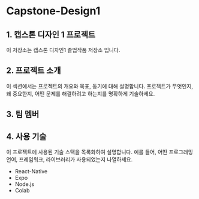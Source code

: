 # Capstone-Design1

## 1. 캡스톤 디자인 1 프로젝트
이 저장소는 캡스톤 디자인1 졸업작품 저장소 입니다.

## 2. 프로젝트 소개
이 섹션에서는 프로젝트의 개요와 목표, 동기에 대해 설명합니다. 프로젝트가 무엇인지, 왜 중요한지, 어떤 문제를 해결하려고 하는지를 명확하게 기술하세요.

## 3. 팀 멤버

## 4. 사용 기술
이 프로젝트에 사용된 기술 스택을 목록화하여 설명합니다. 예를 들어, 어떤 프로그래밍 언어, 프레임워크, 라이브러리가 사용되었는지 나열하세요.

- React-Native
- Expo
- Node.js
- Colab
